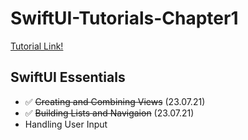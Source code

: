# SwiftUI-Tutorials-Chapter1
[Tutorial Link!](https://developer.apple.com/tutorials/swiftui)

## SwiftUI Essentials
- ✅ ~~Creating and Combining Views~~ (23.07.21)
- ✅ ~~Building Lists and Navigaion~~ (23.07.21)
- Handling User Input
